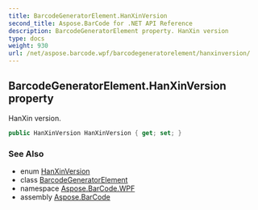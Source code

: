 ```yaml
---
title: BarcodeGeneratorElement.HanXinVersion
second_title: Aspose.BarCode for .NET API Reference
description: BarcodeGeneratorElement property. HanXin version
type: docs
weight: 930
url: /net/aspose.barcode.wpf/barcodegeneratorelement/hanxinversion/
---
```

## BarcodeGeneratorElement.HanXinVersion property

HanXin version.

```csharp
public HanXinVersion HanXinVersion { get; set; }
```

### See Also

* enum [HanXinVersion](../../../aspose.barcode.generation/hanxinversion/)
* class [BarcodeGeneratorElement](../)
* namespace [Aspose.BarCode.WPF](../../../aspose.barcode.wpf/)
* assembly [Aspose.BarCode](../../../)


